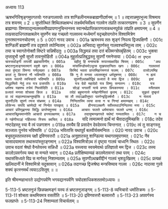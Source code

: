 अध्यायः 113

ऋषभगिरिश्रृङ्गमुपगतयोः गरुडगालवयोः तत्र शाण्डिलीनामकब्राह्मणीदर्शनम् ॥ 1 ॥ तद्दत्तान्नमुपभुज्य विश्रमाय तत्र शयनम् ॥ 2 ॥ सुप्तोत्थितं शिथिलपक्षबन्धं तार्क्ष्यमभिवीक्ष्य गालवेन तंप्रति तत्कारणप्रश्नः ॥ 3 ॥ सुपर्णेन ब्राह्मण्याः विष्णवाद्यन्यतमसमीपप्रापणानुचिन्तनस्य स्वानर्थप्राप्तिकारणत्वकथनपूर्वकं तांप्रति क्षमापनम् ॥ 4 ॥ तत्प्रसादाधिगतपक्षबलेन सुपर्णेन सह गच्छतो गालवस्य मध्येमार्गं यदृच्छोपागतेन विश्वामित्रेण पुनरश्वानयनचोदनम् ॥ 5 ॥
001  	नारद उवाच ।
001a	ऋषभस्य ततः शृङ्गं निपत्य द्विजपक्षिणौ ।
001c	शाण्डिलीं ब्राह्मणीं तत्र ददृशाते तपोन्विताम् ॥
002a	अभिवाद्य सुपर्णस्तु गालवश्चाभिपूज्य ताम् ।
002c	तया च स्वागतेनोक्तौ विष्टरे सन्निषीदतुः ॥
003a	सिद्धमन्नं तया दत्तं बलिमन्त्रोपबृंहितम् ।
003c	भुक्त्वा तृप्तावुभौ भूमौ सुप्तौ तावनुमोहितौ ॥
004a	मुहूर्तात्प्रतिबुद्धस्तु सुपर्णो गमनेप्सया ।
004c	`तां दृष्ट्वा चारुसर्वाङ्गी तापसीं ब्रह्मचारिणीम् ॥
005a	ग्रहीतुं हि मनश्चक्रे रूपात्साक्षादिव श्रियम् ।
005c	'अथ भ्रष्टतनूजाङ्गमात्मानं ददृशे खगः ॥
006a	मांसपिण्डोपमोऽभूत्स मुखपादान्वितः खगः ।
006c	गालवस्तं तथा दृष्ट्वा विमनाः पर्यपृच्छत ॥
007a	किमिदं भवता प्राप्तमिहागमनजं फलम् ।
007c	वासोऽयमिह कालं तु कियन्तं नौ भविष्यति ॥
008a	किं नु ते मनसा ध्यातमशुभं धर्मदूषणम् ।
008c	न ह्ययं भवतः स्वल्पो व्यभिचारो भविष्यति ॥
009a	सुपर्णोऽथाब्रवीद्विप्रं प्रध्यातं वै मया द्विज ।
009c	इमां सिद्धामितो नेतुं तत्र यत्र प्रजापतिः ॥
010a	यत्र देवो महादेवो यत्र विष्णुः सनातनः ।
010c	यत्र धर्मश्च यज्ञश्च तत्रेयं निवसेदिति ॥
011a	सोऽहं भगवतीं याचे प्रणतः प्रियकाम्यया ।
011c	मयैतन्नाम प्रध्यातं मनसा शोचसा किल ॥ 
012a	तदेवं बहुमानात्ते मयेहानीप्सितं कृतम् ।
012c	सुकृतं दुष्कृतं वा त्वं माहात्म्यात्क्षन्तुमर्हसि ॥
013a	सा तौ तदाऽब्रवीत्तुष्टा पतगेन्द्रद्विजर्षभौ ।
013c	न भेतव्यं सुपर्णोऽसि सुपर्ण त्यज संभ्रमम् ॥
014a	निन्दितास्मि त्वया वत्स न च निन्दां क्षमाम्यहम् ।
014c	लोकेभ्यः सपदि भ्रश्येद्यो मां निन्देत पापकृत् ॥
015a	हीनयाऽलक्षणैः सर्वैस्तथाऽनिन्दितया मया ।
015c	आचारं प्रतिगृह्णन्त्या सिद्धिः प्राप्तेयमुत्तमा ॥
016a	आचारः फलते धर्ममाचारः फलते धनम् ।
016c	आचाराच्छ्रियमाप्नोति आचारो हन्त्यलक्षणम् ॥
017a	तदायुष्मन्खगपते यथेष्टं गम्यतामितः ।
017c	न च ते गर्हणीयाऽहं गर्हितव्याः स्त्रियः क्वचित् ॥
018a	`यदि त्वमात्मनो ह्यर्थे मां चैवादातुमिच्छसि ।
018c	तदेव नष्टदेहस्तु स्या वै त्वं पन्नगाशन ॥
019a	तस्यैव हि प्रसादेन देवदेवस्य चिन्तनात् ।
019c	त्वं तु साङ्गस्तु सञ्जातः पुनरेव भविष्यसि ॥'
020a	भवितासि यथापूर्वं बलवीर्यसमन्वितः ।
020  	नारद उवाच ।
020c	बभूवतुस्ततस्तस्य पक्षौ द्रविणवत्तरौ ॥
021a	अनुज्ञातस्तु शाण्डिल्या यथागतमुपागमत् ।
021c	नैव चासादयामास तथारूपांस्तुरङ्गमान् ॥
022a	विश्वामित्रोऽथ तं दृष्ट्वा गालवं चाध्वनि स्थितः ।
022c	उवाच वदतां श्रेष्ठो वैनतेयस्य सन्निधौ ॥
023a	यस्त्वया स्वयमेवार्थः प्रतिज्ञातो मम द्विज ।
023c	तस्य कालोऽपवर्गस्य यथा वा मन्यते भवान् ॥
024a	प्रतीक्षिष्याम्यहं कालमेतावन्तं तथा परम् ।
024c	यथासंसिध्यते विप्र स मार्गस्तु निशाम्यताम् ॥
025a	सुपर्णोऽथाब्रवीद्दीनं गालवं भृशदुःखितम् ।
025c	प्रत्यक्षं खल्विदानीं मे विश्वामित्रो यदुक्तवान् ॥
026a	तदागच्छ द्विजश्रेष्ठ मन्त्रयिष्याव गालव ।
026c	नादत्त्वा गुरवे शक्यं कृत्स्नमर्थं त्वयाऽऽसितुम् ॥ ॥

इति श्रीमन्महाभारते उद्योगपर्वणि भगवद्यानपर्वणि त्रयोदशाधिकशततमोऽध्यायः ॥

5-113-5 भ्रष्टतनूजं छिन्नपक्षमङ्गं यस्य तं भ्रष्टतनूजाङ्गम् ॥ 5-113-8 व्यभिचारो धर्मातिक्रमः ॥ 5-113-11 शोचता कथमियमत्र वसतीति ॥ 5-113-20 द्रविणवत्तरौ बलवत्तरौ ॥ 5-113-23 अपवर्गस्य फलप्राप्तेः ॥ 5-113-24 निशाम्यतां विचार्यताम् ॥
